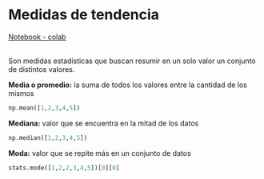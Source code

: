 # Medidas de tendencia 
<a href="https://colab.research.google.com/drive/1omD3GcjKfjuH565RRVMAEWNzf-QgjUPp?usp=sharing" target="_blank">Notebook - colab </a>
<br/><br/>

Son medidas estadísticas que buscan resumir en un solo valor un conjunto de distintos valores. 

**Media o promedio:** la suma de todos los valores entre la cantidad de los mismos
```python
np.mean([1,2,3,4,5])
```

**Mediana:** valor que se encuentra en la mitad de los datos
```python
np.median([1,2,3,4,5])
```

**Moda:** valor que se repite más en un conjunto de datos
```python
stats.mode([1,2,2,3,4,5])[0][0]
```